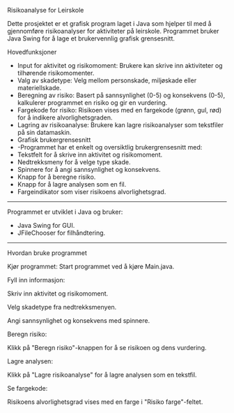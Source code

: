 Risikoanalyse for Leirskole

Dette prosjektet er et grafisk program laget i Java som hjelper til med å gjennomføre risikoanalyser for aktiviteter på leirskole. Programmet bruker Java Swing for å lage et brukervennlig grafisk grensesnitt.


Hovedfunksjoner
- Input for aktivitet og risikomoment: Brukere kan skrive inn aktiviteter og tilhørende risikomomenter.
- Valg av skadetype: Velg mellom personskade, miljøskade eller materiellskade.
- Beregning av risiko: Basert på sannsynlighet (0-5) og konsekvens (0-5), kalkulerer programmet en risiko og gir en vurdering.
- Fargekode for risiko: Risikoen vises med en fargekode (grønn, gul, rød) for å indikere alvorlighetsgraden.
- Lagring av risikoanalyse: Brukere kan lagre risikoanalyser som tekstfiler på sin datamaskin.
- Grafisk brukergrensesnitt
- -Programmet har et enkelt og oversiktlig brukergrensesnitt med:
- Tekstfelt for å skrive inn aktivitet og risikomoment.
- Nedtrekksmeny for å velge type skade.
- Spinnere for å angi sannsynlighet og konsekvens.
- Knapp for å beregne risiko.
- Knapp for å lagre analysen som en fil.
- Fargeindikator som viser risikoens alvorlighetsgrad.

---------------------------------------------------------------------

Programmet er utviklet i Java og bruker:
- Java Swing for GUI.
- JFileChooser for filhåndtering.

------------------------------------------------------------------

Hvordan bruke programmet

Kjør programmet: Start programmet ved å kjøre Main.java.

Fyll inn informasjon:

Skriv inn aktivitet og risikomoment.

Velg skadetype fra nedtrekksmenyen.

Angi sannsynlighet og konsekvens med spinnere.

Beregn risiko:

Klikk på "Beregn risiko"-knappen for å se risikoen og dens vurdering.

Lagre analysen:

Klikk på "Lagre risikoanalyse" for å lagre analysen som en tekstfil.

Se fargekode:

Risikoens alvorlighetsgrad vises med en farge i "Risiko farge"-feltet.




